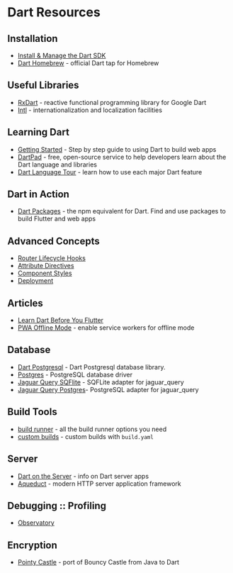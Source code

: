 # Dart Resources

## Installation
  - [Install & Manage the Dart SDK](https://webdev.dartlang.org/tools/sdk#install)
  - [Dart Homebrew](https://github.com/dart-lang/homebrew-dart) - official Dart tap for Homebrew

## Useful Libraries 
  - [RxDart](https://pub.dartlang.org/packages/rxdart) - reactive functional programming library for Google Dart
  - [Intl](https://pub.dartlang.org/packages/intl) - internationalization and localization facilities

## Learning Dart
  - [Getting Started](https://webdev.dartlang.org/guides/get-started) - Step by step guide to using Dart to build web apps
  - [DartPad](https://dartpad.dartlang.org/) - free, open-source service to help developers learn about the Dart language and libraries
  - [Dart Language Tour](https://www.dartlang.org/guides/language/language-tour) - learn how to use each major Dart feature

## Dart in Action
  - [Dart Packages](https://pub.dartlang.org/) - the npm equivalent for Dart. Find and use packages to build Flutter and web apps

## Advanced Concepts
  - [Router Lifecycle Hooks](https://webdev.dartlang.org/angular/guide/router/5)
  - [Attribute Directives](https://webdev.dartlang.org/angular/guide/attribute-directives)
  - [Component Styles](https://webdev.dartlang.org/angular/guide/component-styles)
  - [Deployment](https://webdev.dartlang.org/angular/guide/deployment)


## Articles
  - [Learn Dart Before You Flutter](https://itnext.io/learn-dart-before-you-flutter-d1c0be6cf892)
  - [PWA Offline Mode](https://medium.com/dartlang/making-a-dart-web-app-offline-capable-3-lines-of-code-e980010a7815) - enable service workers for offline mode

## Database
  - [Dart Postgresql](https://github.com/xxgreg/dart_postgresql) - Dart Postgresql database library.
  - [Postgres](https://pub.dartlang.org/packages/postgres) - PostgreSQL database driver
  - [Jaguar Query SQFlite](https://pub.dartlang.org/packages/jaguar_query_sqflite) - SQFLite adapter for jaguar_query
  - [Jaguar Query Postgres](https://pub.dartlang.org/packages/jaguar_query_postgres)- PostgreSQL adapter for jaguar_query

## Build Tools
  - [build runner](https://github.com/dart-lang/build/blob/master/docs/getting_started.md) - all the build runner options you need
  - [custom builds](https://github.com/dart-lang/build/blob/master/build_config/README.md) - custom builds with `build.yaml` 

## Server
  - [Dart on the Server](https://dart-lang.github.io/server/server.html) - info on Dart server apps
  - [Aqueduct](https://pub.dartlang.org/packages/aqueduct) - modern HTTP server application framework

## Debugging :: Profiling
  - [Observatory](http://dart-lang.github.io/observatory/)

## Encryption
  - [Pointy Castle](https://github.com/PointyCastle/pointycastle) - port of Bouncy Castle from Java to Dart
  